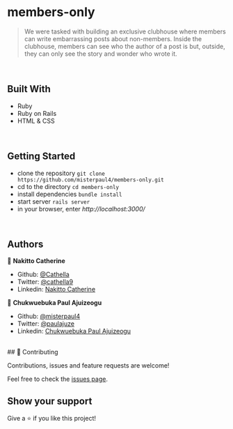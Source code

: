 # members-only
> We were tasked with building an exclusive clubhouse where members can write embarrassing posts about non-members. Inside the clubhouse, members can see who the author of a post is but, outside, they can only see the story and wonder who wrote it.
<br />

## Built With
- Ruby
- Ruby on Rails
- HTML & CSS
<br />

## Getting Started
- clone the repository `git clone https://github.com/misterpaul4/members-only.git`
- cd to the directory `cd members-only`
- install dependencies `bundle install`
- start server `rails server`
- in your browser, enter *http://localhost:3000/*
<br />

## Authors

👤 **Nakitto Catherine**
* Github: [@Cathella](https://github.com/Cathella)
* Twitter: [@cathella9](https://twitter.com/cathella9)
* Linkedin: [Nakitto Catherine](https://www.linkedin.com/in/nakitt-catherine2020)

👤 **Chukwuebuka Paul Ajuizeogu**
- Github: [@misterpaul4](https://github.com/misterpaul4)
- Twitter: [@paulajuze](https://twitter.com/paulajuze)
- Linkedin: [Chukwuebuka Paul Ajuizeogu](https://www.linkedin.com/in/chukwuebuka-paul-ajuizeogu/)
<br />
## 🤝 Contributing

Contributions, issues and feature requests are welcome!

Feel free to check the [issues page](issues/).
<br />

## Show your support

Give a ⭐️ if you like this project!
